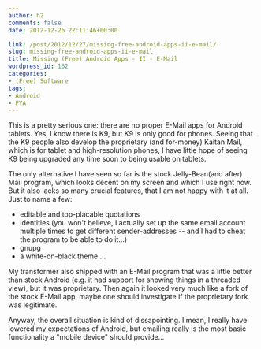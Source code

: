 ```yaml
---
author: h2
comments: false
date: 2012-12-26 22:11:46+00:00

link: /post/2012/12/27/missing-free-android-apps-ii-e-mail/
slug: missing-free-android-apps-ii-e-mail
title: Missing (Free) Android Apps - II - E-Mail
wordpress_id: 162
categories:
- (Free) Software
tags:
- Android
- FYA
---
```


This is a pretty serious one: there are no proper E-Mail apps for Android tablets. <!-- more --> Yes, I know there is K9, but K9 is only good for phones. Seeing that the K9 people also develop the proprietary (and for-money) Kaitan Mail, which is for tablet and high-resolution phones, I have little hope of seeing K9 being upgraded any time soon to being usable on tablets.

The only alternative I have seen so far is the stock Jelly-Bean(and after) Mail program, which looks decent on my screen and which I use right now. But it also lacks so many crucial features, that I am not happy with it at all. Just to name a few:
* editable and top-placable quotations
* identities (you won't believe, I actually set up the same email account multiple times to get different sender-addresses -- and I had to cheat the program to be able to do it...)
* gnupg
* a white-on-black theme
...

My transformer also shipped with an E-Mail program that was a little better than stock Android (e.g. it had support for showing things in a threaded view), but it was proprietary. Then again it looked very much like a fork of the stock E-Mail app, maybe one should investigate if the proprietary fork was legitimate.

Anyway, the overall situation is kind of dissapointing. I mean, I really have lowered my expectations of Android, but emailing really is the most basic functionality a "mobile device" should provide...

